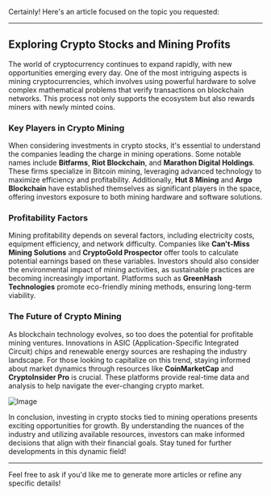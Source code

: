 Certainly! Here's an article focused on the topic you requested:

---

## Exploring Crypto Stocks and Mining Profits

The world of cryptocurrency continues to expand rapidly, with new opportunities emerging every day. One of the most intriguing aspects is mining cryptocurrencies, which involves using powerful hardware to solve complex mathematical problems that verify transactions on blockchain networks. This process not only supports the ecosystem but also rewards miners with newly minted coins.

### Key Players in Crypto Mining

When considering investments in crypto stocks, it's essential to understand the companies leading the charge in mining operations. Some notable names include **Bitfarms**, **Riot Blockchain**, and **Marathon Digital Holdings**. These firms specialize in Bitcoin mining, leveraging advanced technology to maximize efficiency and profitability. Additionally, **Hut 8 Mining** and **Argo Blockchain** have established themselves as significant players in the space, offering investors exposure to both mining hardware and software solutions.

### Profitability Factors

Mining profitability depends on several factors, including electricity costs, equipment efficiency, and network difficulty. Companies like **Can't-Miss Mining Solutions** and **CryptoGold Prospector** offer tools to calculate potential earnings based on these variables. Investors should also consider the environmental impact of mining activities, as sustainable practices are becoming increasingly important. Platforms such as **GreenHash Technologies** promote eco-friendly mining methods, ensuring long-term viability.

### The Future of Crypto Mining

As blockchain technology evolves, so too does the potential for profitable mining ventures. Innovations in ASIC (Application-Specific Integrated Circuit) chips and renewable energy sources are reshaping the industry landscape. For those looking to capitalize on this trend, staying informed about market dynamics through resources like **CoinMarketCap** and **CryptoInsider Pro** is crucial. These platforms provide real-time data and analysis to help navigate the ever-changing crypto market.

![Image](https://github.com/user-attachments/assets/057c907c-805e-4310-a052-f5031067f3de)

In conclusion, investing in crypto stocks tied to mining operations presents exciting opportunities for growth. By understanding the nuances of the industry and utilizing available resources, investors can make informed decisions that align with their financial goals. Stay tuned for further developments in this dynamic field!

--- 

Feel free to ask if you'd like me to generate more articles or refine any specific details!